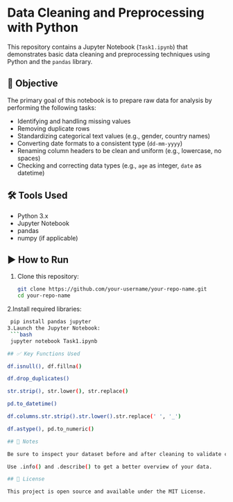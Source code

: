 # Data Cleaning and Preprocessing with Python

This repository contains a Jupyter Notebook (`Task1.ipynb`) that demonstrates basic data cleaning and preprocessing techniques using Python and the `pandas` library.

## 📌 Objective

The primary goal of this notebook is to prepare raw data for analysis by performing the following tasks:

- Identifying and handling missing values
- Removing duplicate rows
- Standardizing categorical text values (e.g., gender, country names)
- Converting date formats to a consistent type (`dd-mm-yyyy`)
- Renaming column headers to be clean and uniform (e.g., lowercase, no spaces)
- Checking and correcting data types (e.g., `age` as integer, `date` as datetime)

## 🛠 Tools Used

- Python 3.x
- Jupyter Notebook
- pandas
- numpy (if applicable)


## ▶️ How to Run

1. Clone this repository:
   ```bash
   git clone https://github.com/your-username/your-repo-name.git
   cd your-repo-name
2.Install required libraries:
  ```bash
   pip install pandas jupyter
3.Launch the Jupyter Notebook:
   ```bash
   jupyter notebook Task1.ipynb

## ✅ Key Functions Used

df.isnull(), df.fillna()

df.drop_duplicates()

str.strip(), str.lower(), str.replace()

pd.to_datetime()

df.columns.str.strip().str.lower().str.replace(' ', '_')

df.astype(), pd.to_numeric()

## 📌 Notes

Be sure to inspect your dataset before and after cleaning to validate changes.

Use .info() and .describe() to get a better overview of your data.

## 📃 License

This project is open source and available under the MIT License.
